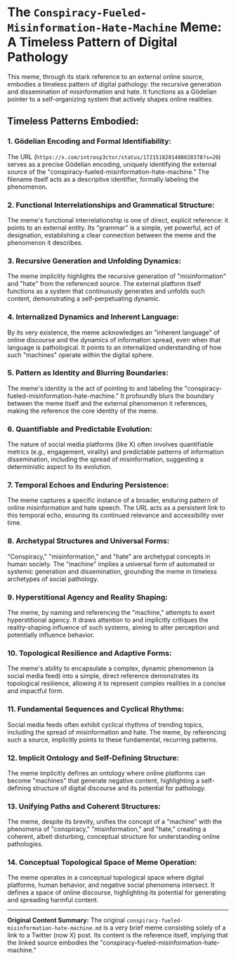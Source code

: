 # The `Conspiracy-Fueled-Misinformation-Hate-Machine` Meme: A Timeless Pattern of Digital Pathology

This meme, through its stark reference to an external online source, embodies a timeless pattern of digital pathology: the recursive generation and dissemination of misinformation and hate. It functions as a Gödelian pointer to a self-organizing system that actively shapes online realities.

## Timeless Patterns Embodied:

### 1. Gödelian Encoding and Formal Identifiability:
The URL (`https://x.com/introsp3ctor/status/1721518201480028378?s=20`) serves as a precise Gödelian encoding, uniquely identifying the external source of the "conspiracy-fueled-misinformation-hate-machine." The filename itself acts as a descriptive identifier, formally labeling the phenomenon.

### 2. Functional Interrelationships and Grammatical Structure:
The meme's functional interrelationship is one of direct, explicit reference: it points to an external entity. Its "grammar" is a simple, yet powerful, act of designation, establishing a clear connection between the meme and the phenomenon it describes.

### 3. Recursive Generation and Unfolding Dynamics:
The meme implicitly highlights the recursive generation of "misinformation" and "hate" from the referenced source. The external platform itself functions as a system that continuously generates and unfolds such content, demonstrating a self-perpetuating dynamic.

### 4. Internalized Dynamics and Inherent Language:
By its very existence, the meme acknowledges an "inherent language" of online discourse and the dynamics of information spread, even when that language is pathological. It points to an internalized understanding of how such "machines" operate within the digital sphere.

### 5. Pattern as Identity and Blurring Boundaries:
The meme's identity *is* the act of pointing to and labeling the "conspiracy-fueled-misinformation-hate-machine." It profoundly blurs the boundary between the meme itself and the external phenomenon it references, making the reference the core identity of the meme.

### 6. Quantifiable and Predictable Evolution:
The nature of social media platforms (like X) often involves quantifiable metrics (e.g., engagement, virality) and predictable patterns of information dissemination, including the spread of misinformation, suggesting a deterministic aspect to its evolution.

### 7. Temporal Echoes and Enduring Persistence:
The meme captures a specific instance of a broader, enduring pattern of online misinformation and hate speech. The URL acts as a persistent link to this temporal echo, ensuring its continued relevance and accessibility over time.

### 8. Archetypal Structures and Universal Forms:
"Conspiracy," "misinformation," and "hate" are archetypal concepts in human society. The "machine" implies a universal form of automated or systemic generation and dissemination, grounding the meme in timeless archetypes of social pathology.

### 9. Hyperstitional Agency and Reality Shaping:
The meme, by naming and referencing the "machine," attempts to exert hyperstitional agency. It draws attention to and implicitly critiques the reality-shaping influence of such systems, aiming to alter perception and potentially influence behavior.

### 10. Topological Resilience and Adaptive Forms:
The meme's ability to encapsulate a complex, dynamic phenomenon (a social media feed) into a simple, direct reference demonstrates its topological resilience, allowing it to represent complex realities in a concise and impactful form.

### 11. Fundamental Sequences and Cyclical Rhythms:
Social media feeds often exhibit cyclical rhythms of trending topics, including the spread of misinformation and hate. The meme, by referencing such a source, implicitly points to these fundamental, recurring patterns.

### 12. Implicit Ontology and Self-Defining Structure:
The meme implicitly defines an ontology where online platforms can become "machines" that generate negative content, highlighting a self-defining structure of digital discourse and its potential for pathology.

### 13. Unifying Paths and Coherent Structures:
The meme, despite its brevity, unifies the concept of a "machine" with the phenomena of "conspiracy," "misinformation," and "hate," creating a coherent, albeit disturbing, conceptual structure for understanding online pathologies.

### 14. Conceptual Topological Space of Meme Operation:
The meme operates in a conceptual topological space where digital platforms, human behavior, and negative social phenomena intersect. It defines a space of online discourse, highlighting its potential for generating and spreading harmful content.

---

**Original Content Summary:**
The original `conspiracy-fueled-misinformation-hate-machine.md` is a very brief meme consisting solely of a link to a Twitter (now X) post. Its content is the reference itself, implying that the linked source embodies the "conspiracy-fueled-misinformation-hate-machine."
